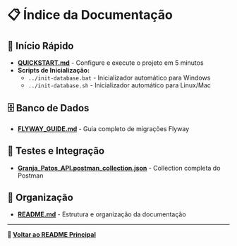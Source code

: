 # 📋 Índice da Documentação

## 🚀 **Início Rápido**
- **[QUICKSTART.md](QUICKSTART.md)** - Configure e execute o projeto em 5 minutos
- **Scripts de Inicialização:**
  - `../init-database.bat` - Inicializador automático para Windows
  - `../init-database.sh` - Inicializador automático para Linux/Mac

## 🗄️ **Banco de Dados**
- **[FLYWAY_GUIDE.md](FLYWAY_GUIDE.md)** - Guia completo de migrações Flyway

## 🔌 **Testes e Integração**
- **[Granja_Patos_API.postman_collection.json](Granja_Patos_API.postman_collection.json)** - Collection completa do Postman

## 📖 **Organização**
- **[README.md](README.md)** - Estrutura e organização da documentação

---

**🔗 [Voltar ao README Principal](../README.md)**
